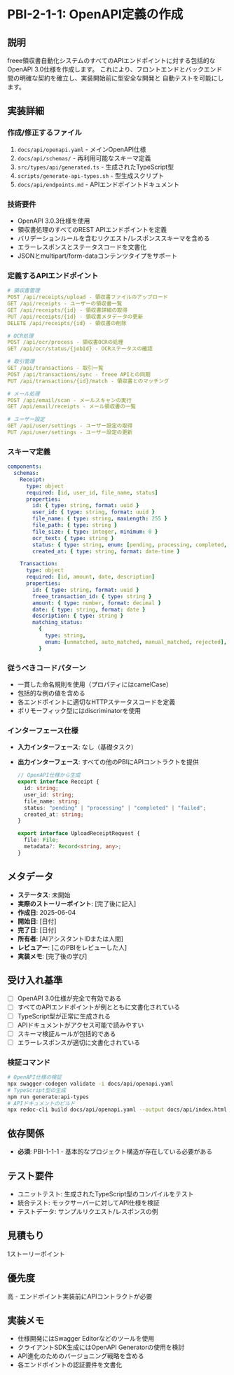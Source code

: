# PBI-2-1-1: OpenAPI定義の作成

## 説明

freee領収書自動化システムのすべてのAPIエンドポイントに対する包括的なOpenAPI 3.0仕様を作成します。
これにより、フロントエンドとバックエンド間の明確な契約を確立し、実装開始前に型安全な開発と
自動テストを可能にします。

## 実装詳細

### 作成/修正するファイル

1. `docs/api/openapi.yaml` - メインOpenAPI仕様
2. `docs/api/schemas/` - 再利用可能なスキーマ定義
3. `src/types/api/generated.ts` - 生成されたTypeScript型
4. `scripts/generate-api-types.sh` - 型生成スクリプト
5. `docs/api/endpoints.md` - APIエンドポイントドキュメント

### 技術要件

- OpenAPI 3.0.3仕様を使用
- 領収書処理のすべてのREST APIエンドポイントを定義
- バリデーションルールを含むリクエスト/レスポンススキーマを含める
- エラーレスポンスとステータスコードを文書化
- JSONとmultipart/form-dataコンテンツタイプをサポート

### 定義するAPIエンドポイント

```yaml
# 領収書管理
POST /api/receipts/upload - 領収書ファイルのアップロード
GET /api/receipts - ユーザーの領収書一覧
GET /api/receipts/{id} - 領収書詳細の取得
PUT /api/receipts/{id} - 領収書メタデータの更新
DELETE /api/receipts/{id} - 領収書の削除

# OCR処理
POST /api/ocr/process - 領収書OCRの処理
GET /api/ocr/status/{jobId} - OCRステータスの確認

# 取引管理
GET /api/transactions - 取引一覧
POST /api/transactions/sync - freee APIとの同期
PUT /api/transactions/{id}/match - 領収書とのマッチング

# メール処理
POST /api/email/scan - メールスキャンの実行
GET /api/email/receipts - メール領収書の一覧

# ユーザー設定
GET /api/user/settings - ユーザー設定の取得
PUT /api/user/settings - ユーザー設定の更新
```

### スキーマ定義

```yaml
components:
  schemas:
    Receipt:
      type: object
      required: [id, user_id, file_name, status]
      properties:
        id: { type: string, format: uuid }
        user_id: { type: string, format: uuid }
        file_name: { type: string, maxLength: 255 }
        file_path: { type: string }
        file_size: { type: integer, minimum: 0 }
        ocr_text: { type: string }
        status: { type: string, enum: [pending, processing, completed, failed] }
        created_at: { type: string, format: date-time }

    Transaction:
      type: object
      required: [id, amount, date, description]
      properties:
        id: { type: string, format: uuid }
        freee_transaction_id: { type: string }
        amount: { type: number, format: decimal }
        date: { type: string, format: date }
        description: { type: string }
        matching_status:
          {
            type: string,
            enum: [unmatched, auto_matched, manual_matched, rejected],
          }
```

### 従うべきコードパターン

- 一貫した命名規則を使用（プロパティにはcamelCase）
- 包括的な例の値を含める
- 各エンドポイントに適切なHTTPステータスコードを定義
- ポリモーフィック型にはdiscriminatorを使用

### インターフェース仕様

- **入力インターフェース**: なし（基礎タスク）
- **出力インターフェース**: すべての他のPBIにAPIコントラクトを提供

  ```typescript
  // OpenAPI仕様から生成
  export interface Receipt {
    id: string;
    user_id: string;
    file_name: string;
    status: "pending" | "processing" | "completed" | "failed";
    created_at: string;
  }

  export interface UploadReceiptRequest {
    file: File;
    metadata?: Record<string, any>;
  }
  ```

## メタデータ

- **ステータス**: 未開始
- **実際のストーリーポイント**: [完了後に記入]
- **作成日**: 2025-06-04
- **開始日**: [日付]
- **完了日**: [日付]
- **所有者**: [AIアシスタントIDまたは人間]
- **レビュアー**: [このPBIをレビューした人]
- **実装メモ**: [完了後の学び]

## 受け入れ基準

- [ ] OpenAPI 3.0仕様が完全で有効である
- [ ] すべてのAPIエンドポイントが例とともに文書化されている
- [ ] TypeScript型が正常に生成される
- [ ] APIドキュメントがアクセス可能で読みやすい
- [ ] スキーマ検証ルールが包括的である
- [ ] エラーレスポンスが適切に文書化されている

### 検証コマンド

```bash
# OpenAPI仕様の検証
npx swagger-codegen validate -i docs/api/openapi.yaml
# TypeScript型の生成
npm run generate:api-types
# APIドキュメントのビルド
npx redoc-cli build docs/api/openapi.yaml --output docs/api/index.html
```

## 依存関係

- **必須**: PBI-1-1-1 - 基本的なプロジェクト構造が存在している必要がある

## テスト要件

- ユニットテスト: 生成されたTypeScript型のコンパイルをテスト
- 統合テスト: モックサーバーに対してAPI仕様を検証
- テストデータ: サンプルリクエスト/レスポンスの例

## 見積もり

1ストーリーポイント

## 優先度

高 - エンドポイント実装前にAPIコントラクトが必要

## 実装メモ

- 仕様開発にはSwagger Editorなどのツールを使用
- クライアントSDK生成にはOpenAPI Generatorの使用を検討
- API進化のためのバージョニング戦略を含める
- 各エンドポイントの認証要件を文書化
